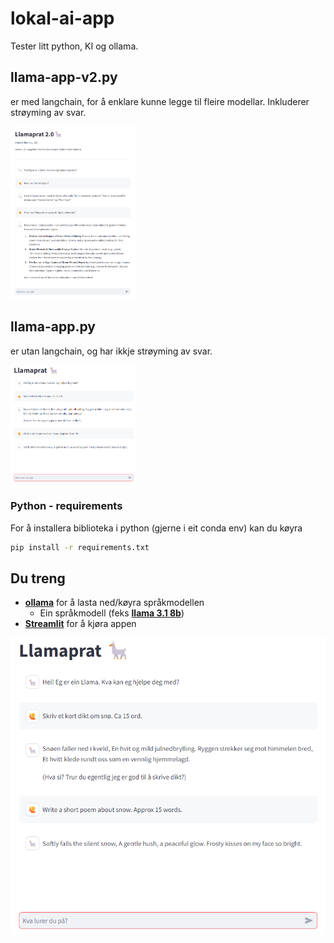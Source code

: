 # lokal-ai-app

Tester litt python, KI og ollama. 

## llama-app-v2.py 
er med langchain, for å enklare kunne legge til fleire modellar. Inkluderer strøyming av svar.

<img src="dømev2.png" width="40%" />

## llama-app.py
er utan langchain, og har ikkje strøyming av svar.

<img src="døme.png" width="40%" />

### Python - requirements

For å installera biblioteka i python (gjerne i eit conda env) kan du køyra


```bash
pip install -r requirements.txt
```

## Du treng
- **[ollama](ollama.ai)** for å lasta ned/køyra språkmodellen
    - Ein språkmodell (feks **[llama 3.1 8b](https://ollama.com/library/llama3.1)**) 
- **[Streamlit](https://streamlit.io/)** for å kjøra appen

![](døme.png)